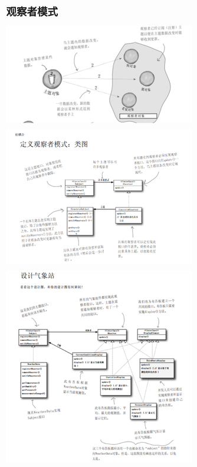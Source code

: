 # 观察者模式

![1668240700354](https://github.com/Vilinz/headFirstPro/blob/main/Observer_Pattern/pictures/1.png)

![1668240700354](https://github.com/Vilinz/headFirstPro/blob/main/Observer_Pattern/pictures/2.png)

![1668240700354](https://github.com/Vilinz/headFirstPro/blob/main/Observer_Pattern/pictures/3.png)

